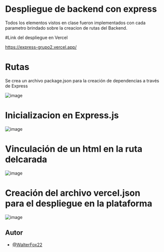 
# Despliegue de backend con express

Todos los elementos vistos en clase fueron implementados con cada parametro brindado sobre la creacion de rutas del Backend.

#Link del despliegue en Vercel

https://express-grupo2.vercel.app/ 

# Rutas

Se crea un archivo package.json para la creación de dependencias a través de Express

![image](https://github.com/user-attachments/assets/fe3b8fab-4846-4446-b65d-3f96aaf965d3)

# Inicializacion en Express.js

![image](https://github.com/user-attachments/assets/89194541-332f-4e5b-920b-9cc87a0b3454)

# Vinculación de un html en la ruta delcarada 

![image](https://github.com/user-attachments/assets/aef05978-515e-4a39-ade9-f25381c981ec)

# Creación del archivo vercel.json para el despliegue en la plataforma

![image](https://github.com/user-attachments/assets/1444e061-4614-44a4-85c9-97d79d85282f)






## Autor

- [@WalterFox22](https://github.com/WalterFox22)

